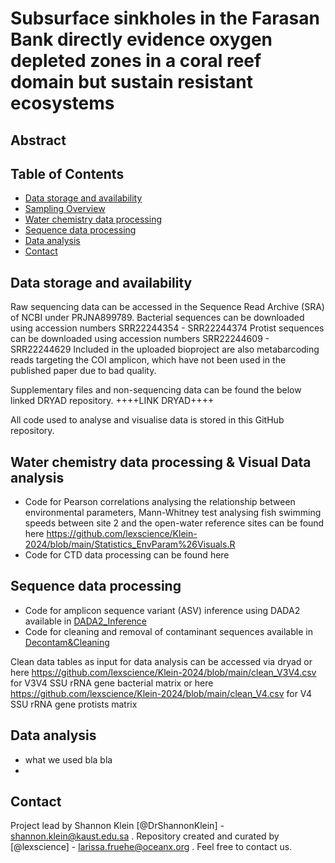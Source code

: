 # Subsurface sinkholes in the Farasan Bank directly evidence oxygen depleted zones in a coral reef domain but sustain resistant ecosystems


## Abstract

## Table of Contents
* [Data storage and availability](#data-avail)
* [Sampling Overview](#sampling-overview)
* [Water chemistry data processing](#water-chem-data)
* [Sequence data processing](#rawread-proc)
* [Data analysis](#stats)
* [Contact](#contact)
<!-- * [License](#license) -->

## Data storage and availability

Raw sequencing data can be accessed in the Sequence Read Archive (SRA) of NCBI under PRJNA899789. 
Bacterial sequences can be downloaded using accession numbers SRR22244354 - SRR22244374
Protist sequences can be downloaded using accession numbers SRR22244609 - SRR22244629
Included in the uploaded bioproject are also metabarcoding reads targeting the COI amplicon, which have not been used in the published paper due to bad quality. 

Supplementary files and non-sequencing data can be found the below linked DRYAD repository. 
++++LINK DRYAD++++

All code used to analyse and visualise data is stored in this GitHub repository. 

## Water chemistry data processing & Visual Data analysis
- Code for Pearson correlations analysing the relationship between environmental parameters, Mann-Whitney test analysing fish swimming speeds between site 2 and the open-water reference sites can be found here https://github.com/lexscience/Klein-2024/blob/main/Statistics_EnvParam%26Visuals.R
- Code for CTD data processing can be found here 


## Sequence data processing
- Code for amplicon sequence variant (ASV) inference using DADA2 available in [DADA2_Inference](https://github.com/lexscience/Klein-2024/blob/main/DADA2_Inference.R)
- Code for cleaning and removal of contaminant sequences available in [Decontam&Cleaning](https://github.com/lexscience/Klein-2024/blob/main/Decontam%26Cleaning)

Clean data tables as input for data analysis can be accessed via dryad or here https://github.com/lexscience/Klein-2024/blob/main/clean_V3V4.csv for V3V4 SSU rRNA gene bacterial matrix or here https://github.com/lexscience/Klein-2024/blob/main/clean_V4.csv for V4 SSU rRNA gene protists matrix

## Data analysis
- what we used bla bla 
- 


## Contact
Project lead by Shannon Klein [@DrShannonKlein] - shannon.klein@kaust.edu.sa . 
Repository created and curated by [@lexscience] - larissa.fruehe@oceanx.org . 
Feel free to contact us. 

<!-- Optional -->
<!-- ## License -->
<!-- This project is open source and available under the [... License](). -->

<!-- You don't have to include all sections - just the one's relevant to your project -->
